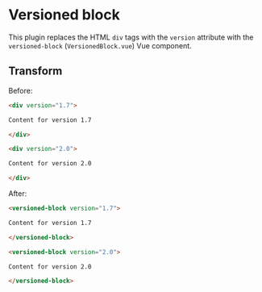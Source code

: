 # Versioned block

This plugin replaces the HTML `div` tags with the `version` attribute with the `versioned-block` (`VersionedBlock.vue`) Vue component.

## Transform

Before:

```md
<div version="1.7">

Content for version 1.7

</div>

<div version="2.0">

Content for version 2.0

</div>
```

After:

```md
<versioned-block version="1.7">

Content for version 1.7

</versioned-block>

<versioned-block version="2.0">

Content for version 2.0

</versioned-block>
```